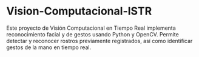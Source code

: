 # Vision-Computacional-ISTR
Este proyecto de Visión Computacional en Tiempo Real implementa reconocimiento facial y de gestos usando Python y OpenCV. Permite detectar y reconocer rostros previamente registrados, así como identificar gestos de la mano en tiempo real.
